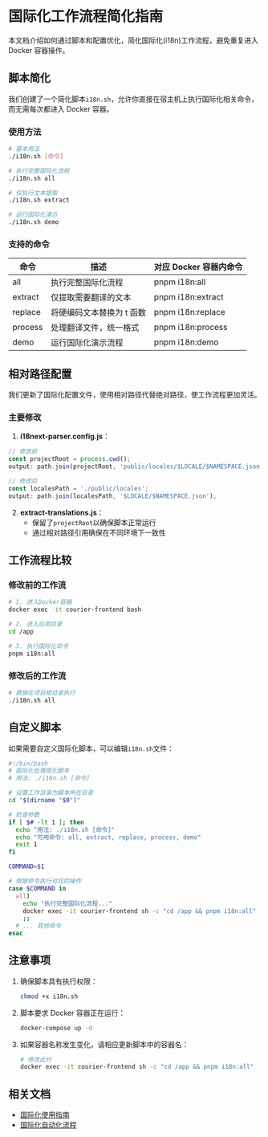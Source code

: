 # 国际化工作流程简化指南

本文档介绍如何通过脚本和配置优化，简化国际化(i18n)工作流程，避免重复进入 Docker 容器操作。

## 脚本简化

我们创建了一个简化脚本`i18n.sh`，允许你直接在宿主机上执行国际化相关命令，而无需每次都进入 Docker 容器。

### 使用方法

```bash
# 基本用法
./i18n.sh [命令]

# 执行完整国际化流程
./i18n.sh all

# 仅执行文本提取
./i18n.sh extract

# 运行国际化演示
./i18n.sh demo
```

### 支持的命令

| 命令    | 描述                      | 对应 Docker 容器内命令 |
| ------- | ------------------------- | ---------------------- |
| all     | 执行完整国际化流程        | pnpm i18n:all          |
| extract | 仅提取需要翻译的文本      | pnpm i18n:extract      |
| replace | 将硬编码文本替换为 t 函数 | pnpm i18n:replace      |
| process | 处理翻译文件，统一格式    | pnpm i18n:process      |
| demo    | 运行国际化演示流程        | pnpm i18n:demo         |

## 相对路径配置

我们更新了国际化配置文件，使用相对路径代替绝对路径，使工作流程更加灵活。

### 主要修改

1. **i18next-parser.config.js**：

```javascript
// 修改前
const projectRoot = process.cwd();
output: path.join(projectRoot, 'public/locales/$LOCALE/$NAMESPACE.json'),

// 修改后
const localesPath = './public/locales';
output: path.join(localesPath, '$LOCALE/$NAMESPACE.json'),
```

2. **extract-translations.js**：
   - 保留了`projectRoot`以确保脚本正常运行
   - 通过相对路径引用确保在不同环境下一致性

## 工作流程比较

### 修改前的工作流

```bash
# 1. 进入Docker容器
docker exec -it courier-frontend bash

# 2. 进入应用目录
cd /app

# 3. 执行国际化命令
pnpm i18n:all
```

### 修改后的工作流

```bash
# 直接在项目根目录执行
./i18n.sh all
```

## 自定义脚本

如果需要自定义国际化脚本，可以编辑`i18n.sh`文件：

```bash
#!/bin/bash
# 国际化处理简化脚本
# 用法: ./i18n.sh [命令]

# 设置工作目录为脚本所在目录
cd "$(dirname "$0")"

# 检查参数
if [ $# -lt 1 ]; then
  echo "用法: ./i18n.sh [命令]"
  echo "可用命令: all, extract, replace, process, demo"
  exit 1
fi

COMMAND=$1

# 根据命令执行对应的操作
case $COMMAND in
  all)
    echo "执行完整国际化流程..."
    docker exec -it courier-frontend sh -c "cd /app && pnpm i18n:all"
    ;;
  # ... 其他命令
esac
```

## 注意事项

1. 确保脚本具有执行权限：

   ```bash
   chmod +x i18n.sh
   ```

2. 脚本要求 Docker 容器正在运行：

   ```bash
   docker-compose up -d
   ```

3. 如果容器名称发生变化，请相应更新脚本中的容器名：
   ```bash
   # 修改此行
   docker exec -it courier-frontend sh -c "cd /app && pnpm i18n:all"
   ```

## 相关文档

- [国际化使用指南](./i18n-usage-guide.md)
- [国际化自动化流程](./i18n-automation.md)
